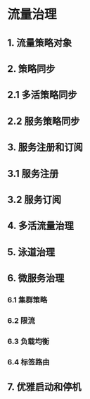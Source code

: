 流量治理
===

## 1. 流量策略对象

## 2. 策略同步

## 2.1 多活策略同步

## 2.2 服务策略同步

## 3. 服务注册和订阅

## 3.1 服务注册

## 3.2 服务订阅

## 4. 多活流量治理

## 5. 泳道治理

## 6. 微服务治理

### 6.1 集群策略

### 6.2 限流

### 6.3 负载均衡

### 6.4 标签路由

## 7. 优雅启动和停机




